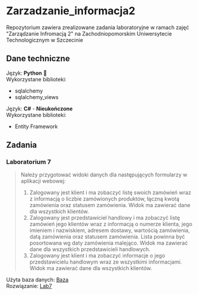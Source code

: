 # Zarzadzanie_informacja2
Repozytorium zawiera zrealizowane zadania laboratoryjne w ramach zajęć "Zarządzanie Infromacją 2" na Zachodniopomorskim Uniwersytecie Technologicznym w Szczecinie

## Dane techniczne
Język: **Python** :snake: \
Wykorzystane biblioteki:
* sqlalchemy
* sqlalchemy_views

Język: **C#** - **Nieukończone**\
Wykorzystane biblioteki:
* Entity Framework

## Zadania

### Laboratorium 7
> Należy przygotować widoki danych dla następujących formularzy w aplikacji webowej:
> 1. Zalogowany jest klient i ma zobaczyć listę swoich zamówień wraz z informacją o liczbie zamówionych produktów, łączną kwotą zamówienia oraz statusem zamówienia. Widok ma zawierać dane dla wszystkich klientów.
> 2. Zalogowany jest przedstawiciel handlowy i ma zobaczyć listę zamówień jego klientów wraz z informacją o numerze klienta, jego imieniem i nazwiskiem, adresem dostawy, wartością zamówienia, datą zamówienia oraz statusem zamówienia. Lista powinna być posortowana wg daty zamówienia malejąco. Widok ma zawierać dane dla wszystkich przedstawicieli handlowych.
> 3. Zalogowany jest klient i ma zobaczyć informacje o jego przedstawicielu handlowym wraz ze wszystkimi informacjami. Widok ma zawierać dane dla wszystkich klientów.

Użyta baza danych: [Baza](db/mysqlsampledatabase.sql) \
Rozwiązanie: [Lab7](src/lab07)
